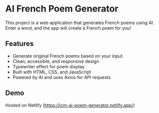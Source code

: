 # AI French Poem Generator

This project is a web application that generates French poems using AI. Enter a word, and the app will create a French poem for you!

## Features

- Generate original French poems based on your input.
- Clean, accessible, and responsive design
- Typewriter effect for poem display
- Built with HTML, CSS, and JavaScript
- Powered by AI and uses Axios for API requests

## Demo

Hosted on Netlify (https://icm-ai-poem-generator.netlify.app/)